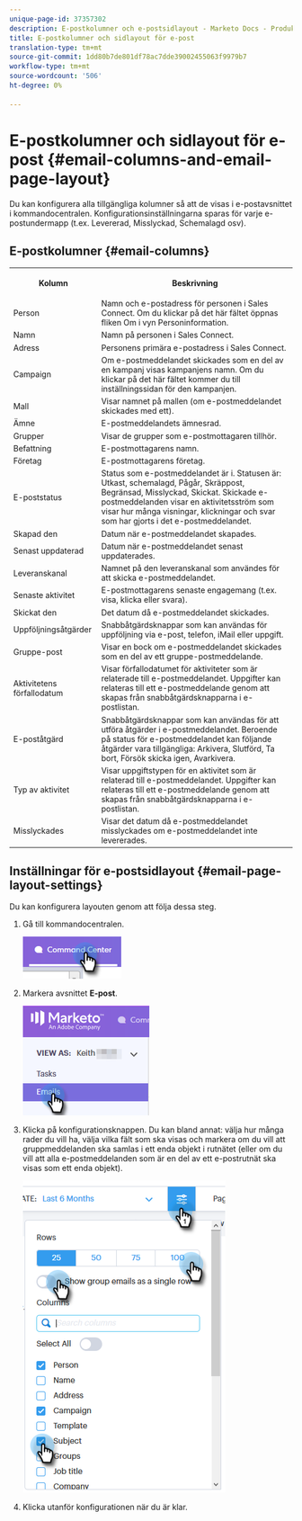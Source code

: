 ```yaml
---
unique-page-id: 37357302
description: E-postkolumner och e-postsidlayout - Marketo Docs - Produktdokumentation
title: E-postkolumner och sidlayout för e-post
translation-type: tm+mt
source-git-commit: 1dd80b7de801df78ac7dde39002455063f9979b7
workflow-type: tm+mt
source-wordcount: '506'
ht-degree: 0%

---
```



# E-postkolumner och sidlayout för e-post {#email-columns-and-email-page-layout}

Du kan konfigurera alla tillgängliga kolumner så att de visas i e-postavsnittet i kommandocentralen. Konfigurationsinställningarna sparas för varje e-postundermapp (t.ex. Levererad, Misslyckad, Schemalagd osv).

## E-postkolumner {#email-columns}

<table> 
 <colgroup> 
  <col> 
  <col> 
 </colgroup> 
 <tbody> 
  <tr> 
   <th><p>Kolumn</p></th> 
   <th>Beskrivning</th> 
  </tr> 
  <tr> 
   <td>Person</td> 
   <td>Namn och e-postadress för personen i Sales Connect. Om du klickar på det här fältet öppnas fliken Om i vyn Personinformation.</td> 
  </tr> 
  <tr> 
   <td>Namn</td> 
   <td>Namn på personen i Sales Connect.</td> 
  </tr> 
  <tr> 
   <td>Adress</td> 
   <td>Personens primära e-postadress i Sales Connect.</td> 
  </tr> 
  <tr> 
   <td>Campaign</td> 
   <td>Om e-postmeddelandet skickades som en del av en kampanj visas kampanjens namn. Om du klickar på det här fältet kommer du till inställningssidan för den kampanjen.</td> 
  </tr> 
  <tr> 
   <td>Mall</td> 
   <td>Visar namnet på mallen (om e-postmeddelandet skickades med ett).</td> 
  </tr> 
  <tr> 
   <td colspan="1">Ämne</td> 
   <td colspan="1">E-postmeddelandets ämnesrad.</td> 
  </tr> 
  <tr> 
   <td colspan="1">Grupper</td> 
   <td colspan="1">Visar de grupper som e-postmottagaren tillhör.</td> 
  </tr> 
  <tr> 
   <td>Befattning</td> 
   <td>E-postmottagarens namn.</td> 
  </tr> 
  <tr> 
   <td>Företag</td> 
   <td>E-postmottagarens företag.</td> 
  </tr> 
  <tr> 
   <td>E-poststatus</td> 
   <td>Status som e-postmeddelandet är i. Statusen är: Utkast, schemalagd, Pågår, Skräppost, Begränsad, Misslyckad, Skickat. Skickade e-postmeddelanden visar en aktivitetsström som visar hur många visningar, klickningar och svar som har gjorts i det e-postmeddelandet.</td> 
  </tr> 
  <tr> 
   <td>Skapad den</td> 
   <td>Datum när e-postmeddelandet skapades.</td> 
  </tr> 
  <tr> 
   <td>Senast uppdaterad</td> 
   <td>Datum när e-postmeddelandet senast uppdaterades.</td> 
  </tr> 
  <tr> 
   <td>Leveranskanal</td> 
   <td>Namnet på den leveranskanal som användes för att skicka e-postmeddelandet.</td> 
  </tr> 
  <tr> 
   <td>Senaste aktivitet</td> 
   <td>E-postmottagarens senaste engagemang (t.ex. visa, klicka eller svara).</td> 
  </tr> 
  <tr> 
   <td>Skickat den</td> 
   <td>Det datum då e-postmeddelandet skickades.</td> 
  </tr> 
  <tr> 
   <td>Uppföljningsåtgärder</td> 
   <td>Snabbåtgärdsknappar som kan användas för uppföljning via e-post, telefon, iMail eller uppgift.</td> 
  </tr> 
  <tr> 
   <td>Gruppe-post</td> 
   <td>Visar en bock om e-postmeddelandet skickades som en del av ett gruppe-postmeddelande.</td> 
  </tr> 
  <tr> 
   <td>Aktivitetens förfallodatum</td> 
   <td>Visar förfallodatumet för aktiviteter som är relaterade till e-postmeddelandet. Uppgifter kan relateras till ett e-postmeddelande genom att skapas från snabbåtgärdsknapparna i e-postlistan.</td> 
  </tr> 
  <tr> 
   <td>E-poståtgärd</td> 
   <td>Snabbåtgärdsknappar som kan användas för att utföra åtgärder i e-postmeddelandet. Beroende på status för e-postmeddelandet kan följande åtgärder vara tillgängliga: Arkivera, Slutförd, Ta bort, Försök skicka igen, Avarkivera.</td> 
  </tr> 
  <tr> 
   <td>Typ av aktivitet</td> 
   <td>Visar uppgiftstypen för en aktivitet som är relaterad till e-postmeddelandet. Uppgifter kan relateras till ett e-postmeddelande genom att skapas från snabbåtgärdsknapparna i e-postlistan.</td> 
  </tr> 
  <tr> 
   <td>Misslyckades</td> 
   <td>Visar det datum då e-postmeddelandet misslyckades om e-postmeddelandet inte levererades.</td> 
  </tr> 
 </tbody> 
</table>

## Inställningar för e-postsidlayout {#email-page-layout-settings}

Du kan konfigurera layouten genom att följa dessa steg.

1. Gå till kommandocentralen.

   ![](assets/email-columns-and-email-grid-layout-1.png)

1. Markera avsnittet **E-post**.

   ![](assets/email-columns-and-email-grid-layout-2.png)

1. Klicka på konfigurationsknappen. Du kan bland annat: välja hur många rader du vill ha, välja vilka fält som ska visas och markera om du vill att gruppmeddelanden ska samlas i ett enda objekt i rutnätet (eller om du vill att alla e-postmeddelanden som är en del av ett e-postrutnät ska visas som ett enda objekt).

   ![](assets/email-columns-and-email-grid-layout-3.png)

1. Klicka utanför konfigurationen när du är klar.

